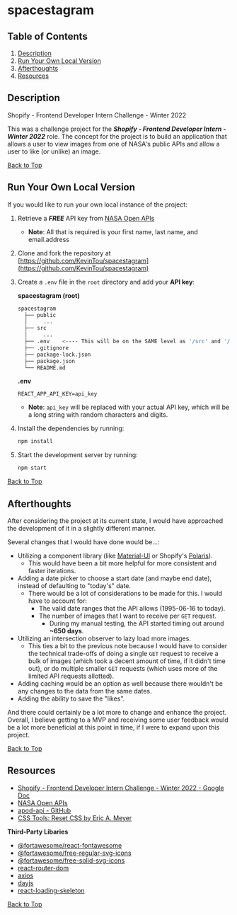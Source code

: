 # spacestagram

## Table of Contents

1. [Description](#description)
2. [Run Your Own Local Version](#run-your-own-local-version)
3. [Afterthoughts](#afterthoughts)
4. [Resources](#resources)

## Description

Shopify - Frontend Developer Intern Challenge - Winter 2022

This was a challenge project for the _**Shopify - Frontend Developer Intern - Winter 2022**_ role. The concept for the project is to build an application that allows a user to view images from one of NASA's public APIs and allow a user to like (or unlike) an image.

[Back to Top](#spacestagram)

## Run Your Own Local Version

If you would like to run your own local instance of the project:

1. Retrieve a _**FREE**_ API key from [NASA Open APIs](https://api.nasa.gov/)

   - **Note**: All that is required is your first name, last name, and email.address

2. Clone and fork the repository at [https://github.com/KevinTou/spacestagram](https://github.com/KevinTou/spacestagram)
3. Create a `.env` file in the `root` directory and add your **API key**:

   **spacestagram (root)**

   ```bash
   spacestagram
     ├── public
     │     ...
     ├── src
     │     ...
     ├── .env    <---- This will be on the SAME level as '/src' and '/public'
     ├── .gitignore
     ├── package-lock.json
     ├── package.json
     └── README.md
   ```

   **.env**

   ```
   REACT_APP_API_KEY=api_key
   ```

   - **Note**: `api_key` will be replaced with your actual API key, which will be a long string with random characters and digits.

4. Install the dependencies by running:

   ```bash
   npm install
   ```

5. Start the development server by running:

   ```bash
   npm start
   ```

[Back to Top](#spacestagram)

## Afterthoughts

After considering the project at its current state, I would have approached the development of it in a slightly different manner.

Several changes that I would have done would be...:

- Utilizing a component library (like [Material-UI](https://mui.com/) or Shopify's [Polaris](https://polaris.shopify.com/)).
  - This would have been a bit more helpful for more consistent and faster iterations.
- Adding a date picker to choose a start date (and maybe end date), instead of defaulting to "today's" date.
  - There would be a lot of considerations to be made for this. I would have to account for:
    - The valid date ranges that the API allows (1995-06-16 to today).
    - The number of images that I want to receive per `GET` request.
      - During my manual testing, the API started timing out around **~650 days**.
- Utilizing an intersection observer to lazy load more images.
  - This ties a bit to the previous note because I would have to consider the technical trade-offs of doing a single `GET` request to receive a bulk of images (which took a decent amount of time, if it didn't time out), or do multiple smaller `GET` requests (which uses more of the limited API requests allotted).
- Adding caching would be an option as well because there wouldn't be any changes to the data from the same dates.
- Adding the ability to save the "likes".

And there could certainly be a lot more to change and enhance the project. Overall, I believe getting to a MVP and receiving some user feedback would be a lot more beneficial at this point in time, if I were to expand upon this project.

[Back to Top](#spacestagram)

## Resources

- [Shopify - Frontend Developer Intern Challenge - Winter 2022 - Google Doc](https://docs.google.com/document/d/1QlC6htA5SXEl3YruAOkJWj2-0W3w-n0UOzGuJ1EcktQ/edit#)
- [NASA Open APIs](https://api.nasa.gov/)
- [apod-api - GitHub](https://github.com/nasa/apod-api)
- [CSS Tools: Reset CSS by Eric A. Meyer](https://meyerweb.com/eric/tools/css/reset/)

**Third-Party Libaries**

- [@fortawesome/react-fontawesome](https://www.npmjs.com/package/@fortawesome/react-fontawesome)
- [@fortawesome/free-regular-svg-icons](https://www.npmjs.com/package/@fortawesome/free-regular-svg-icons)
- [@fortawesome/free-solid-svg-icons](https://www.npmjs.com/package/@fortawesome/free-solid-svg-icons)
- [react-router-dom](https://www.npmjs.com/package/react-router-dom)
- [axios](https://www.npmjs.com/package/axios)
- [dayjs](https://www.npmjs.com/package/dayjs)
- [react-loading-skeleton](https://www.npmjs.com/package/react-loading-skeleton)

[Back to Top](#spacestagram)
